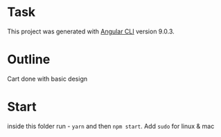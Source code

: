 # Task

This project was generated with [Angular CLI](https://github.com/angular/angular-cli) version 9.0.3.

# Outline

Cart done with basic design

# Start
  inside this folder run - `yarn` and then `npm start`. Add `sudo` for linux & mac
